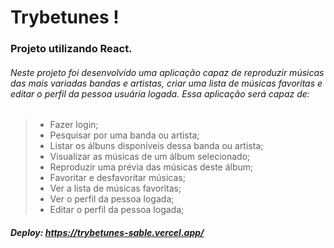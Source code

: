 #  Trybetunes  ! 

### Projeto utilizando React.

###### Neste projeto foi desenvolvido  uma aplicação capaz de reproduzir músicas das mais variadas bandas e artistas, criar uma lista de músicas favoritas e editar o perfil da pessoa usuária logada. Essa aplicação será capaz de:

> - Fazer login;
> - Pesquisar por uma banda ou artista;
> - Listar os álbuns disponíveis dessa banda ou artista;
> - Visualizar as músicas de um álbum selecionado;
> - Reproduzir uma prévia das músicas deste álbum;
> - Favoritar e desfavoritar músicas;
> - Ver a lista de músicas favoritas;
> - Ver o perfil da pessoa logada;
> - Editar o perfil da pessoa logada;

##### Deploy: https://trybetunes-sable.vercel.app/
